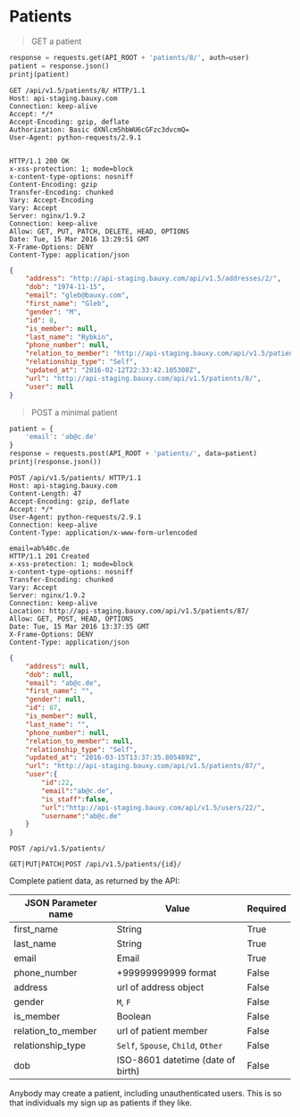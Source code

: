 # Patients
> GET a patient

```python
response = requests.get(API_ROOT + 'patients/8/', auth=user)
patient = response.json()
printj(patient)
```

```http
GET /api/v1.5/patients/8/ HTTP/1.1
Host: api-staging.bauxy.com
Connection: keep-alive
Accept: */*
Accept-Encoding: gzip, deflate
Authorization: Basic dXNlcm5hbWU6cGFzc3dvcmQ=
User-Agent: python-requests/2.9.1


HTTP/1.1 200 OK
x-xss-protection: 1; mode=block
x-content-type-options: nosniff
Content-Encoding: gzip
Transfer-Encoding: chunked
Vary: Accept-Encoding
Vary: Accept
Server: nginx/1.9.2
Connection: keep-alive
Allow: GET, PUT, PATCH, DELETE, HEAD, OPTIONS
Date: Tue, 15 Mar 2016 13:29:51 GMT
X-Frame-Options: DENY
Content-Type: application/json
```

```json
{
    "address": "http://api-staging.bauxy.com/api/v1.5/addresses/2/",
    "dob": "1974-11-15",
    "email": "gleb@bauxy.com",
    "first_name": "Gleb",
    "gender": "M",
    "id": 8,
    "is_member": null,
    "last_name": "Rybkin",
    "phone_number": null,
    "relation_to_member": "http://api-staging.bauxy.com/api/v1.5/patients/5/",
    "relationship_type": "Self",
    "updated_at": "2016-02-12T22:33:42.105308Z",
    "url": "http://api-staging.bauxy.com/api/v1.5/patients/8/",
    "user": null
}
```

> POST a minimal patient

```python
patient = {
    'email': 'ab@c.de'
}
response = requests.post(API_ROOT + 'patients/', data=patient)
printj(response.json())
```

```http
POST /api/v1.5/patients/ HTTP/1.1
Host: api-staging.bauxy.com
Content-Length: 47
Accept-Encoding: gzip, deflate
Accept: */*
User-Agent: python-requests/2.9.1
Connection: keep-alive
Content-Type: application/x-www-form-urlencoded

email=ab%40c.de
HTTP/1.1 201 Created
x-xss-protection: 1; mode=block
x-content-type-options: nosniff
Transfer-Encoding: chunked
Vary: Accept
Server: nginx/1.9.2
Connection: keep-alive
Location: http://api-staging.bauxy.com/api/v1.5/patients/87/
Allow: GET, POST, HEAD, OPTIONS
Date: Tue, 15 Mar 2016 13:37:35 GMT
X-Frame-Options: DENY
Content-Type: application/json
```

```json
{
    "address": null,
    "dob": null,
    "email": "ab@c.de",
    "first_name": "",
    "gender": null,
    "id": 87,
    "is_member": null,
    "last_name": "",
    "phone_number": null,
    "relation_to_member": null,
    "relationship_type": "Self",
    "updated_at": "2016-03-15T13:37:35.805489Z",
    "url": "http://api-staging.bauxy.com/api/v1.5/patients/87/",
    "user":{
        "id":22,
        "email":"ab@c.de",
        "is_staff":false,
        "url":"http://api-staging.bauxy.com/api/v1.5/users/22/",
        "username":"ab@c.de"
    }
}
```

`POST /api/v1.5/patients/`

`GET|PUT|PATCH|POST /api/v1.5/patients/{id}/`

Complete patient data, as returned by the API:

JSON Parameter name | Value                              | Required
------------------- | ---------------------------------- | --------
first_name          | String                             | True
last_name           | String                             | True
email               | Email                              | True
phone_number        | +99999999999 format                | False
address             | url of address object              | False
gender              | `M`, `F`                           | False
is_member           | Boolean                            | False
relation_to_member  | url of patient member              | False
relationship_type   | `Self`, `Spouse`, `Child`, `Other` | False
dob                 | ISO-8601 datetime (date of birth)  | False

<aside class="notice">
Anybody may create a patient, including unauthenticated users. This is so that individuals my sign up as patients if they like.
</aside>
